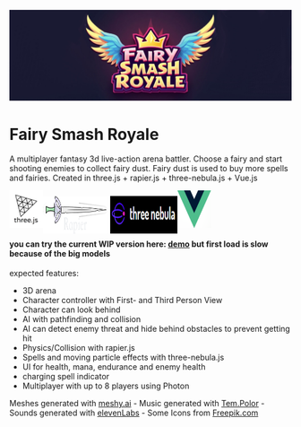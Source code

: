 ![fairy-smash-royale banner](https://github.com/konstantinsteinmiller/fairy-smash/blob/master/src/assets/documentation/fairy-smash-royale-banner_1331x430.jpg)

# Fairy Smash Royale

A multiplayer fantasy 3d live-action arena battler. Choose a fairy and start shooting enemies to collect fairy dust. 
Fairy dust is used to buy more spells and fairies.
Created in three.js + rapier.js + three-nebula.js + Vue.js
<div style="display: flex; justify-items: center;">
    <img src="https://github.com/konstantinsteinmiller/fairy-smash/blob/master/src/assets/documentation/three-js-logo.png" alt="three.js-logo" width="60" />
    <img style="transform: translateY(15%);" src="https://github.com/konstantinsteinmiller/fairy-smash/blob/master/src/assets/documentation/rapier-logo.svg" alt="rapier-logo" width="120" />
    <img style="transform: translateY(15%);" src="https://github.com/konstantinsteinmiller/fairy-smash/blob/master/src/assets/documentation/three-nebula-logo.png" alt="three-nebula-logo" width="120" />
    <img src="https://github.com/konstantinsteinmiller/fairy-smash/blob/master/src/assets/documentation/vue-logo.png" alt="vue-logo" width="60" />
</div>


#### you can try the current WIP version here: [demo](https://konstantinsteinmiller.github.io/fairy-smash) but first load is slow because of the big models

expected features:
- 3D arena
- Character controller with First- and Third Person View
- Character can look behind
- AI with pathfinding and collision
- AI can detect enemy threat and hide behind obstacles to prevent getting hit
- Physics/Collision with rapier.js
- Spells and moving particle effects with three-nebula.js
- UI for health, mana, endurance and enemy health
- charging spell indicator
- Multiplayer with up to 8 players using Photon

Meshes generated with [meshy.ai](https://www.meshy.ai/workspace) - 
Music generated with [Tem.Polor](https://www.tempolor.com/) -
Sounds generated with [elevenLabs](https://elevenlabs.io/app/sound-effects/generate) -
Some Icons from [Freepik.com](https://www.freepik.com/)